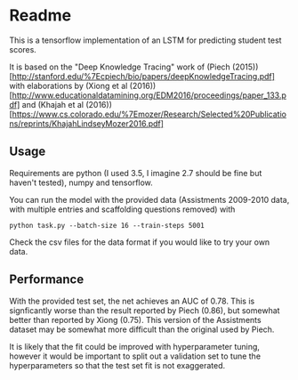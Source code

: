 # Readme

This is a tensorflow implementation of an LSTM for predicting student test scores.

It is based on the "Deep Knowledge Tracing" work of (Piech (2015))[http://stanford.edu/%7Ecpiech/bio/papers/deepKnowledgeTracing.pdf] with elaborations by (Xiong et al (2016))[http://www.educationaldatamining.org/EDM2016/proceedings/paper_133.pdf] and (Khajah et al (2016))[https://www.cs.colorado.edu/%7Emozer/Research/Selected%20Publications/reprints/KhajahLindseyMozer2016.pdf]

## Usage

Requirements are python (I used 3.5, I imagine 2.7 should be fine but haven't tested), numpy and tensorflow.

You can run the model with the provided data (Assistments 2009-2010 data, with multiple entries and scaffolding questions removed) with

`python task.py --batch-size 16 --train-steps 5001`

Check the csv files for the data format if you would like to try your own data.

## Performance

With the provided test set, the net achieves an AUC of 0.78. This is signficantly worse than the result reported by Piech (0.86), but somewhat better than reported by Xiong (0.75). This version of the Assistments dataset may be somewhat more difficult than the original used by Piech.

It is likely that the fit could be improved with hyperparameter tuning, however it would be important to split out a validation set to tune the hyperparameters so that the test set fit is not exaggerated.
